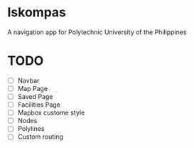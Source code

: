 # Iskompas

A navigation app for Polytechnic University of the Philippines

# TODO

- [ ] Navbar
- [ ] Map Page
- [ ] Saved Page
- [ ] Facilities Page
- [ ] Mapbox custome style
- [ ] Nodes
- [ ] Polylines
- [ ] Custom routing
